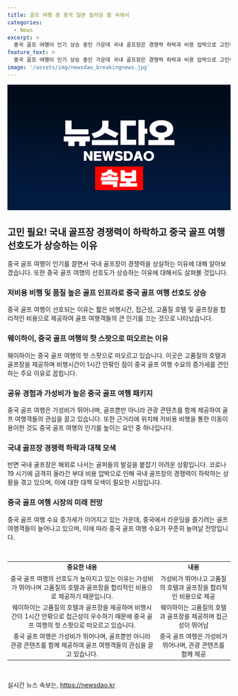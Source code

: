 ```yaml
---
title: 골프 여행 중 중국 일본 놀라운 붐 속에서
categories:
  - News
excerpt: >
  중국 골프 여행이 인기 상승 중인 가운데 국내 골프장은 경쟁력 하락과 비용 압박으로 고민이 깊어지고 있습니다. 중국 골프 여행 업체 여행이지는 중국 골프 여행 수요 상승에 힘입어 패키지를 제공하며 중국을 찾는 골퍼들의 관심을 끌고 있습니다. 특히 웨이하이는 접근성, 고품질 호텔과 골프장, 합리적인 가격 등으로 중국 골프 여행의 중심지로 떠오르고 있습니다. 여행이지는 웨이하이 골프 패키지를 홈쇼핑을 통해 선보일 예정이며, 중국 골프 여행 수요가 더 늘어날 것을 예상하고 있습니다.
feature_text: >
  중국 골프 여행이 인기 상승 중인 가운데 국내 골프장은 경쟁력 하락과 비용 압박으로 고민이 깊어지고 있습니다. 중국 골프 여행 업체 여행이지는 중국 골프 여행 수요 상승에 힘입어 패키지를 제공하며 중국을 찾는 골퍼들의 관심을 끌고 있습니다. 특히 웨이하이는 접근성, 고품질 호텔과 골프장, 합리적인 가격 등으로 중국 골프 여행의 중심지로 떠오르고 있습니다. 여행이지는 웨이하이 골프 패키지를 홈쇼핑을 통해 선보일 예정이며, 중국 골프 여행 수요가 더 늘어날 것을 예상하고 있습니다.
image: '/assets/img/newsdao_breakingnews.jpg'
---
```


<p><img src="/assets/img/newsdao_breakingnews.jpg" alt="ranknews 속보" /></p>

<h2 data-ke-size="size26">고민 필요! 국내 골프장 경쟁력이 하락하고 중국 골프 여행 선호도가 상승하는 이유</h2>

<p data-ke-size="size16">중국 골프 여행이 인기를 끌면서 국내 골프장이 경쟁력을 상실하는 이유에 대해 알아보겠습니다. 또한 중국 골프 여행의 선호도가 상승하는 이유에 대해서도 살펴볼 것입니다.</p>

<h3 data-ke-size="size24">저비용 비행 및 품질 높은 골프 인프라로 중국 골프 여행 선호도 상승</h3>

<p data-ke-size="size16">중국 골프 여행이 선호되는 이유는 짧은 비행시간, 접근성, 고품질 호텔 및 골프장을 합리적인 비용으로 제공하여 골프 여행객들의 큰 인기를 끄는 것으로 나타났습니다.</p>

<h3 data-ke-size="size24">웨이하이, 중국 골프 여행의 핫 스팟으로 떠오르는 이유</h3>

<p data-ke-size="size16">웨이하이는 중국 골프 여행의 핫 스팟으로 떠오르고 있습니다. 이곳은 고품질의 호텔과 골프장을 제공하며 비행시간이 1시간 안팎인 점이 중국 골프 여행 수요의 증가세를 견인하는 주요 이유로 꼽힙니다.</p>

<h3 data-ke-size="size24">공유 경험과 가성비가 높은 중국 골프 여행 패키지</h3>

<p data-ke-size="size16">중국 골프 여행은 가성비가 뛰어나며, 골프뿐만 아니라 관광 콘텐츠를 함께 제공하여 골프 여행객들의 관심을 끌고 있습니다. 또한 근거리에 위치해 저비용 비행을 통한 이동이 용이한 것도 중국 골프 여행의 인기를 높이는 요인 중 하나입니다.</p>

<h3 data-ke-size="size24">국내 골프장 경쟁력 하락과 대책 모색</h3>

<p data-ke-size="size16">반면 국내 골프장은 해외로 나서는 골퍼들의 발길을 붙잡기 어려운 상황입니다. 코로나19 시기에 급격히 올라간 부대 비용 압박으로 인해 국내 골프장의 경쟁력이 하락하는 상황을 겪고 있으며, 이에 대한 대책 모색이 필요한 시점입니다.</p>

<h3 data-ke-size="size24">중국 골프 여행 시장의 미래 전망</h3>

<p data-ke-size="size16">중국 골프 여행 수요 증가세가 이어지고 있는 가운데, 중국에서 라운딩을 즐기려는 골프 여행객들이 늘어나고 있으며, 이에 따라 중국 골프 여행 수요가 꾸준히 늘어날 전망입니다.</p>

<p data-ke-size="size16">&nbsp;</p>

<table>
    <tbody>
        <tr>
            <td style="text-align: center; height: 17px;"><b>중요한 내용</b></td>
            <td style="text-align: center; height: 17px;"><b>내용</b></td>
        </tr>
        <tr>
            <td style="text-align: center; height: 17px;">중국 골프 여행의 선호도가 높아지고 있는 이유는 가성비가 뛰어나며 고품질의 호텔과 골프장을 합리적인 비용으로 제공하기 때문입니다.</td>
            <td style="text-align: center; height: 17px;">가성비가 뛰어나고 고품질의 호텔과 골프장을 합리적인 비용으로 제공</td>
        </tr>
        <tr>
            <td style="text-align: center; height: 17px;">웨이하이는 고품질의 호텔과 골프장을 제공하며 비행시간이 1시간 안팎으로 접근성이 우수하기 때문에 중국 골프 여행의 핫 스팟으로 떠오르고 있습니다.</td>
            <td style="text-align: center; height: 17px;">웨이하이는 고품질의 호텔과 골프장을 제공하며 접근성이 뛰어남</td>
        </tr>
        <tr>
            <td style="text-align: center; height: 17px;">중국 골프 여행은 가성비가 뛰어나며, 골프뿐만 아니라 관광 콘텐츠를 함께 제공하여 골프 여행객들의 관심을 끌고 있습니다.</td>
            <td style="text-align: center; height: 17px;">중국 골프 여행은 가성비가 뛰어나며, 관광 콘텐츠를 함께 제공</td>
        </tr>
    </tbody>
</table>

<p data-ke-size="size16">&nbsp;</p>
실시간 뉴스 속보는, <a href="https://newsdao.kr" rel="dofollow">https://newsdao.kr</a>


